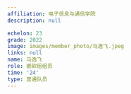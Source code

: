```yaml
---
affiliation: 电子信息与通信学院
description: null

echelon: 23
grade: 2022
image: images/member_photo/马逸飞.jpeg
links: null
name: 马逸飞
role: 嵌软组组员
time: '24'
type: 普通队员
---
```

